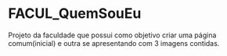 # FACUL_QuemSouEu
Projeto da faculdade que possui como objetivo criar uma página comum(inicial) e outra se apresentando com 3 imagens contidas.
